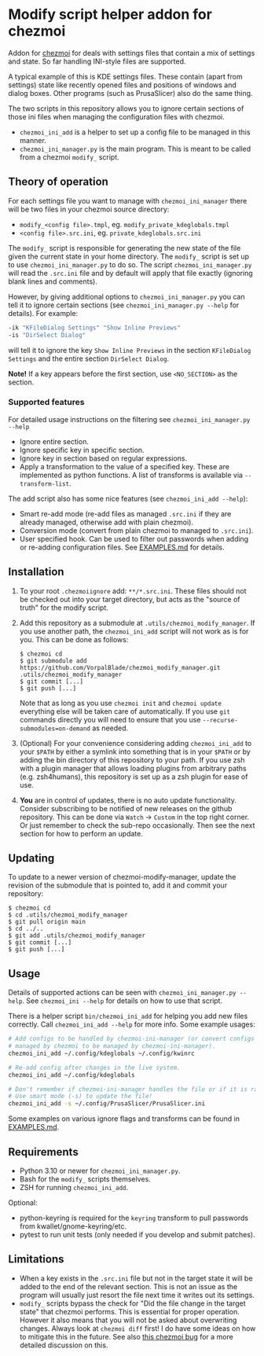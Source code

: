# Modify script helper addon for chezmoi

Addon for [chezmoi](https://www.chezmoi.io/) for deals with settings files that
contain a mix of settings and state. So far handling INI-style files are
supported.

A typical example of this is KDE settings files. These contain (apart from
settings) state like recently opened files and positions of windows and dialog
boxes. Other programs (such as PrusaSlicer) also do the same thing.

The two scripts in this repository allows you to ignore certain sections of
those ini files when managing the configuration files with chezmoi.

* `chezmoi_ini_add` is a helper to set up a config file to be managed in this
  manner.
* `chezmoi_ini_manager.py` is the main program. This is meant to be called from
  a chezmoi `modify_` script. 

## Theory of operation

For each settings file you want to manage with `chezmoi_ini_manager` there will
be two files in your chezmoi source directory:

* `modify_<config file>.tmpl`, eg. `modify_private_kdeglobals.tmpl`
* `<config file>.src.ini`, eg. `private_kdeglobals.src.ini`

The `modify_` script is responsible for generating the new state of the file
given the current state in your home directory. The `modify_` script is set
up to use `chezmoi_ini_manager.py` to do so. The script `chezmoi_ini_manager.py`
will read the `.src.ini` file and by default will apply that file exactly
(ignoring blank lines and comments).

However, by giving additional options to `chezmoi_ini_manager.py` you can tell
it to ignore certain sections (see `chezmoi_ini_manager.py --help` for details).
For example:

```bash
-ik "KFileDialog Settings" "Show Inline Previews"
-is "DirSelect Dialog"
```

will tell it to ignore the key `Show Inline Previews` in the section
`KFileDialog Settings` and the entire section `DirSelect Dialog`.

**Note!** If a key appears before the first section, use `<NO_SECTION>` as the
section.

### Supported features

For detailed usage instructions on the filtering see `chezmoi_ini_manager.py --help`

* Ignore entire section.
* Ignore specific key in specific section.
* Ignore key in section based on regular expressions.
* Apply a transformation to the value of a specified key. These are implemented
  as python functions. A list of transforms is available via `--transform-list`.

The add script also has some nice features (see `chezmoi_ini_add --help`):

* Smart re-add mode (re-add files as managed `.src.ini` if they are already
  managed, otherwise add with plain chezmoi).
* Conversion mode (convert from plain chezmoi to managed to `.src.ini`).
* User specified hook. Can be used to filter out passwords when adding or
  re-adding configuration files. See [EXAMPLES.md](EXAMPLES.md#add-hook) for details.

## Installation

1. To your root `.chezmoiignore` add: `**/*.src.ini`. These files should not be
   checked out into your target directory, but acts as the "source of truth" for
   the modify script.
2. Add this repository as a submodule at `.utils/chezmoi_modify_manager`. If
   you use another path, the `chezmoi_ini_add` script will not work as is for you.
   This can be done as follows:
 
   ```console
   $ chezmoi cd
   $ git submodule add https://github.com/VorpalBlade/chezmoi_modify_manager.git .utils/chezmoi_modify_manager
   $ git commit [...]
   $ git push [...]
   ```

   Note that as long as you use `chezmoi init` and `chezmoi update` everything
   else will be taken care of automatically. If you use `git` commands directly
   you will need to ensure that you use `--recurse-submodules=on-demand` as needed.

3. (Optional) For your convenience considering adding `chezmoi_ini_add` to your
   `$PATH` by either a symlink into something that is in your `$PATH` or by
   adding the bin directory of this repository to your path. If you use zsh with
   a plugin manager that allows loading plugins from arbitrary paths (e.g.
   zsh4humans), this repository is set up as a zsh plugin for ease of use.

4. **You** are in control of updates, there is no auto update functionality. Consider
   subscribing to be notified of new releases on the github repository. This can be
   done via `Watch` -> `Custom` in the top right corner. Or just remember to check the
   sub-repo occasionally. Then see the next section for how to perform an update.

## Updating

To update to a newer version of chezmoi-modify-manager, update the revision of
the submodule that is pointed to, add it and commit your repository:

```console
$ chezmoi cd
$ cd .utils/chezmoi_modify_manager
$ git pull origin main
$ cd ../..
$ git add .utils/chezmoi_modify_manager
$ git commit [...]
$ git push [...]
```

## Usage

Details of supported actions can be seen with `chezmoi_ini_manager.py --help`.
See `chezmoi_ini --help` for details on how to use that script.

There is a helper script `bin/chezmoi_ini_add` for helping you add new
files correctly. Call `chezmoi_ini_add --help` for more info. Some example
usages:

```bash
# Add configs to be handled by chezmoi-ini-manager (or convert configs
# managed by chezmoi to be managed by chezmoi-ini-manager).
chezmoi_ini_add ~/.config/kdeglobals ~/.config/kwinrc

# Re-add config after changes in the live system.
chezmoi_ini_add ~/.config/kdeglobals

# Don't remember if chezmoi-ini-manager handles the file or if it is raw chezmoi?
# Use smart mode (-s) to update the file!
chezmoi_ini_add -s ~/.config/PrusaSlicer/PrusaSlicer.ini
```

Some examples on various ignore flags and transforms can be found in
[EXAMPLES.md](EXAMPLES.md).

## Requirements

* Python 3.10 or newer for `chezmoi_ini_manager.py`.
* Bash for the `modify_` scripts themselves.
* ZSH for running `chezmoi_ini_add`.

Optional:

* python-keyring is required for the `keyring` transform to pull passwords from
  kwallet/gnome-keyring/etc.
* pytest to run unit tests (only needed if you develop and submit patches).

## Limitations

* When a key exists in the `.src.ini` file but not in the target state it will
  be added to the end of the relevant section. This is not an issue as the
  program will usually just resort the file next time it writes out its
  settings.
* `modify_` scripts bypass the check for "Did the file change in the target
  state" that chezmoi performs. This is essential for proper operation.
  However it also means that you will not be asked about overwriting changes.
  Always look at `chezmoi diff` first! I do have some ideas on how to mitigate
  this in the future. See also [this chezmoi bug](https://github.com/twpayne/chezmoi/issues/2244)
  for a more detailed discussion on this.
